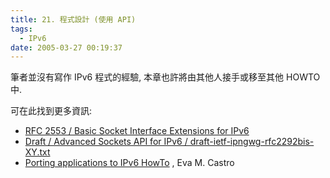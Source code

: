 ```yaml
---
title: 21. 程式設計 (使用 API)
tags:
  - IPv6
date: 2005-03-27 00:19:37
---
```


筆者並沒有寫作 IPv6 程式的經驗, 本章也許將由其他人接手或移至其他 HOWTO 中.  

可在此找到更多資訊:  

*   [RFC 2553 / Basic Socket Interface Extensions for IPv6](http://www.faqs.org/rfcs/rfc2553.html)
*   [Draft / Advanced Sockets API for IPv6 / draft-ietf-ipngwg-rfc2292bis-XY.txt](http://www.ietf.org/internet-drafts/)
*   [Porting applications to IPv6 HowTo](http://jungla.dit.upm.es/%7Eecastro/IPv6-web/ipv6.html) , Eva M. Castro